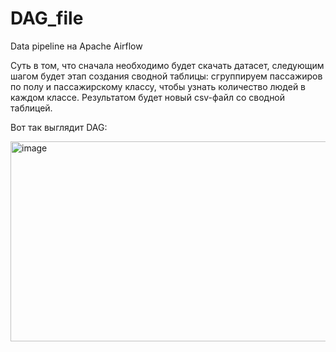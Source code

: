 # DAG_file
Data pipeline на Apache Airflow

Суть в том, что сначала необходимо будет скачать датасет, следующим шагом будет этап создания сводной таблицы: сгруппируем пассажиров по полу и пассажирскому классу, чтобы узнать количество людей в каждом классе. Результатом будет новый csv-файл со сводной таблицей.

Вот так выглядит DAG:

<img width="640" height="320" alt="image" src="https://github.com/user-attachments/assets/45ade5b2-8b39-4068-a090-31c5c39e1dc1" />
